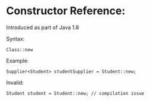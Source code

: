 # Constructor Reference:

Introduced as part of Java 1.8

Syntax:

    Class::new
     
Example:

    Supplier<Student> studentSupplier = Student::new;
    
Invalid:

    Student student = Student::new; // compilation issue